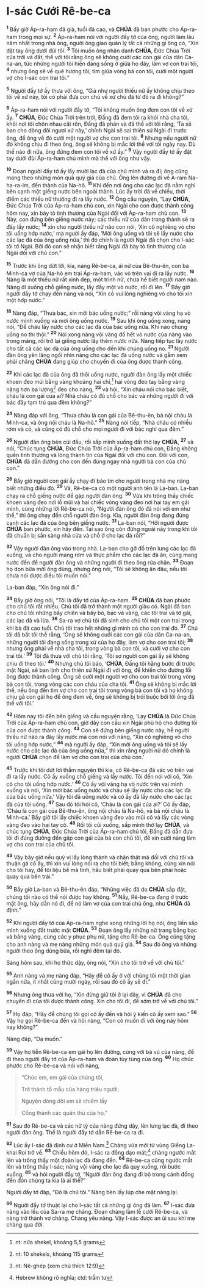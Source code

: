# I-sác Cưới Rê-be-ca
<sup><b>1</b></sup> Bấy giờ Áp-ra-ham đã già, tuổi đã cao, và **CHÚA** đã ban phước cho Áp-ra-ham trong mọi sự. <sup><b>2</b></sup> Áp-ra-ham nói với người đầy tớ của ông, người làm lâu năm nhất trong nhà ông, người ông giao quản lý tất cả những gì ông có, “Xin đặt tay ông dưới đùi tôi. <sup><b>3</b></sup> Tôi muốn ông nhân danh **CHÚA**, Đức Chúa Trời của trời và đất, thề với tôi rằng ông sẽ không cưới các con gái của dân Ca-na-an, tức những người tôi hiện đang sống ở giữa họ đây, làm vợ con trai tôi, <sup><b>4</b></sup> nhưng ông sẽ về quê hương tôi, tìm giữa vòng bà con tôi, cưới một người vợ cho I-sác con trai tôi.”

<sup><b>5</b></sup> Người đầy tớ ấy thưa với ông, “Giả như người thiếu nữ ấy không chịu theo tôi về xứ này, tôi có phải đưa con chủ về xứ chủ đã từ đó ra đi không?”

<sup><b>6</b></sup> Áp-ra-ham nói với người đầy tớ, “Tôi không muốn ông đem con tôi về xứ ấy. <sup><b>7</b></sup> **CHÚA**, Đức Chúa Trời trên trời, Đấng đã đem tôi ra khỏi nhà cha tôi, khỏi nơi tôi chôn nhau cắt rốn, Đấng đã phán và đã thề với tôi rằng, ‘Ta sẽ ban cho dòng dõi ngươi xứ này,’ chính Ngài sẽ sai thiên sứ Ngài đi trước ông, để ông về đó cưới một người vợ cho con trai tôi. <sup><b>8</b></sup> Nhưng nếu người nữ đó không chịu đi theo ông, ông sẽ không bị mắc lời thề với tôi ngày nay. Dù thế nào đi nữa, ông đừng đem con tôi về xứ ấy.” <sup><b>9</b></sup> Vậy người đầy tớ ấy đặt tay dưới đùi Áp-ra-ham chủ mình mà thề với ông như vậy.

<sup><b>10</b></sup> Đoạn người đầy tớ ấy lấy mười lạc đà của chủ mình và ra đi; ông cũng mang theo những món quà quý giá của chủ. Ông lên đường đi về A-ram Na-ha-ra-im, đến thành của Na-hô. <sup><b>11</b></sup> Khi đến nơi ông cho các lạc đà nằm nghỉ bên cạnh một giếng nước bên ngoài thành. Lúc ấy trời đã về chiều, thời điểm các thiếu nữ thường đi ra lấy nước. <sup><b>12</b></sup> Ông cầu nguyện, “Lạy **CHÚA**, Đức Chúa Trời của Áp-ra-ham chủ con, xin Ngài cho con được thành công hôm nay, xin bày tỏ tình thương của Ngài đối với Áp-ra-ham chủ con. <sup><b>13</b></sup> Này, con đứng bên giếng nước này; các thiếu nữ của dân trong thành sẽ ra đây lấy nước; <sup><b>14</b></sup> xin cho người thiếu nữ nào con nói, ‘Xin cô nghiêng vò cho tôi uống hớp nước,’ mà người ấy đáp, ‘Mời ông uống và tôi sẽ lấy nước cho các lạc đà của ông uống nữa,’ thì đó chính là người Ngài đã chọn cho I-sác tôi tớ Ngài. Bởi đó con sẽ nhận biết rằng Ngài đã bày tỏ tình thương của Ngài đối với chủ con.”

<sup><b>15</b></sup> Trước khi ông dứt lời, kìa, nàng Rê-be-ca, ái nữ của Bê-thu-ên, con bà Minh-ca vợ của Na-hô em trai Áp-ra-ham, vác vò trên vai đi ra lấy nước. <sup><b>16</b></sup> Nàng là một thiếu nữ rất xinh đẹp, một trinh nữ, chưa hề biết người nam nào. Nàng đi xuống chỗ giếng nước, lấy đầy một vò nước, rồi đi lên. <sup><b>17</b></sup> Bấy giờ người đầy tớ chạy đến nàng và nói, “Xin cô vui lòng nghiêng vò cho tôi xin một hớp nước.”

<sup><b>18</b></sup> Nàng đáp, “Thưa bác, xin mời bác uống nước;” rồi nàng vội vàng hạ vò nước mình xuống và mời ông uống nước. <sup><b>19</b></sup> Sau khi ông uống xong, nàng nói, “Để cháu lấy nước cho các lạc đà của bác uống nữa. Khi nào chúng uống no thì thôi.” <sup><b>20</b></sup> Nói xong nàng vội vàng đổ hết vò nước của nàng vào trong máng, rồi trở lại giếng nước lấy thêm nước nữa. Nàng tiếp tục lấy nước cho tất cả các lạc đà của ông uống cho đến khi chúng uống no. <sup><b>21</b></sup> Người đàn ông yên lặng ngồi nhìn nàng cho các lạc đà uống nước và gẫm xem phải chăng **CHÚA** đang giúp cho chuyến đi của ông được thành công.

<sup><b>22</b></sup> Khi các lạc đà của ông đã thôi uống nước, người đàn ông lấy một chiếc khoen đeo mũi bằng vàng khoảng hai chỉ,[^1-bca81c87-6ddd-4b56-8a69-b854bac5e0c5] hai vòng đeo tay bằng vàng nặng hơn ba lượng[^2-bca81c87-6ddd-4b56-8a69-b854bac5e0c5] đeo cho nàng, <sup><b>23</b></sup> và hỏi, “Xin cháu nói cho bác biết, cháu là con gái của ai? Nhà cháu có đủ chỗ cho bác và những người đi với bác đây tạm trú qua đêm không?”

<sup><b>24</b></sup> Nàng đáp với ông, “Thưa cháu là con gái của Bê-thu-ên, bà nội cháu là Minh-ca, và ông nội cháu là Na-hô.” <sup><b>25</b></sup> Nàng nói tiếp, “Nhà cháu có nhiều rơm và cỏ, và cũng có đủ chỗ cho mọi người đi với bác nghỉ qua đêm.”

<sup><b>26</b></sup> Người đàn ông bèn cúi đầu, rồi sấp mình xuống đất thờ lạy **CHÚA**, <sup><b>27</b></sup> và nói, “Chúc tụng **CHÚA**, Đức Chúa Trời của Áp-ra-ham chủ con, Đấng không quên tình thương và lòng thành tín của Ngài đối với chủ con. Đối với con, **CHÚA** đã dẫn đường cho con đến đúng ngay nhà người bà con của chủ con.”

<sup><b>28</b></sup> Bấy giờ người con gái ấy chạy đi báo tin cho người trong nhà mẹ nàng biết những điều đó. <sup><b>29</b></sup> Vả, Rê-be-ca có một người anh tên là La-ban. La-ban chạy ra chỗ giếng nước để gặp người đàn ông. <sup><b>30</b></sup> Vừa khi trông thấy chiếc khoen vàng đeo nơi lỗ mũi và hai chiếc vòng vàng đeo nơi hai tay em gái mình, cùng những lời Rê-be-ca nói, “Người đàn ông đó đã nói với em như thế,” thì ông chạy đến chỗ người đàn ông. Kìa, người đàn ông đang đứng cạnh các lạc đà của ông bên giếng nước. <sup><b>31</b></sup> La-ban nói, “Hỡi người được **CHÚA** ban phước, xin hãy đến. Tại sao ông còn đứng ngoài này trong khi tôi đã chuẩn bị sẵn sàng nhà cửa và chỗ ở cho lạc đà rồi?”

<sup><b>32</b></sup> Vậy người đàn ông vào trong nhà. La-ban cho gỡ đồ trên lưng các lạc đà xuống, và cho người mang rơm và thực phẩm cho các lạc đà ăn, cùng mang nước đến để người đàn ông và những người đi theo ông rửa chân. <sup><b>33</b></sup> Đoạn họ dọn bữa mời ông dùng, nhưng ông nói, “Tôi sẽ không ăn đâu, nếu tôi chưa nói được điều tôi muốn nói.”

La-ban đáp, “Xin ông nói đi.”

<sup><b>34</b></sup> Bấy giờ ông nói, “Tôi là đầy tớ của Áp-ra-ham. <sup><b>35</b></sup> **CHÚA** đã ban phước cho chủ tôi rất nhiều. Chủ tôi đã trở thành một người giàu có. Ngài đã ban cho chủ tôi những bầy chiên và bầy bò, bạc và vàng, các tôi trai và tớ gái, các lạc đà và lừa. <sup><b>36</b></sup> Sa-ra vợ chủ tôi đã sinh cho chủ tôi một con trai trong khi bà đã cao tuổi. Chủ tôi trao hết những gì mình có cho con trai đó. <sup><b>37</b></sup> Chủ tôi đã bắt tôi thề rằng, ‘Ông sẽ không cưới các con gái của dân Ca-na-an, những người tôi đang sống trong xứ của họ đây, làm vợ cho con trai tôi; <sup><b>38</b></sup> nhưng ông phải về nhà cha tôi, trong vòng bà con tôi, và cưới vợ cho con trai tôi.’ <sup><b>39</b></sup> Tôi đã thưa với chủ tôi rằng, ‘Tôi sợ người con gái ấy sẽ không chịu đi theo tôi.’ <sup><b>40</b></sup> Nhưng chủ tôi bảo, ‘**CHÚA**, Đấng tôi hằng bước đi trước mặt Ngài, sẽ ban lịnh cho thiên sứ Ngài đi với ông, để khiến cho đường lối ông được thành công. Ông sẽ cưới một người vợ cho con trai tôi trong vòng bà con tôi, trong vòng các con cháu của cha tôi. <sup><b>41</b></sup> Ông sẽ không bị mắc lời thề, nếu ông đến tìm vợ cho con trai tôi trong vòng bà con tôi và họ không chịu gả con gái họ để ông đem về, ông sẽ không bị trói buộc bởi lời ông đã thề với tôi.’

<sup><b>42</b></sup> Hôm nay tôi đến bên giếng và cầu nguyện rằng, ‘Lạy **CHÚA** là Đức Chúa Trời của Áp-ra-ham chủ con, giờ đây con cầu xin Ngài phù hộ cho đường lối của con được thành công. <sup><b>43</b></sup> Con sẽ đứng bên giếng nước này, hễ người thiếu nữ nào ra đây lấy nước mà con nói với nàng, “Xin cô nghiêng vò cho tôi uống hớp nước,” <sup><b>44</b></sup> mà người ấy đáp, “Xin mời ông uống và tôi sẽ lấy nước cho các lạc đà của ông uống nữa,” thì xin rằng người nữ đó chính là người **CHÚA** chọn để làm vợ cho con trai của chủ con.’

<sup><b>45</b></sup> Trước khi tôi dứt lời thầm nguyện thì kìa, cô Rê-be-ca đã vác vò trên vai đi ra lấy nước. Cô ấy xuống chỗ giếng và lấy nước. Tôi đến nói với cô, ‘Xin cô cho tôi uống hớp nước.’ <sup><b>46</b></sup> Cô ấy vội vàng hạ vò nước trên vai mình xuống và nói, ‘Xin mời bác uống nước và cháu sẽ lấy nước cho các lạc đà của bác uống nữa.’ Vậy tôi đã uống nước và cô ấy đã lấy nước cho các lạc đà của tôi uống. <sup><b>47</b></sup> Sau đó tôi hỏi cô, ‘Cháu là con gái của ai?’ Cô ấy đáp, ‘Cháu là con gái của Bê-thu-ên, ông nội cháu là Na-hô, và bà nội cháu là Minh-ca.’ Bấy giờ tôi lấy chiếc khoen vàng đeo vào mũi cô và lấy các vòng vàng đeo vào hai tay cô. <sup><b>48</b></sup> Rồi tôi cúi xuống, sấp mình thờ lạy **CHÚA**, và chúc tụng **CHÚA**, Đức Chúa Trời của Áp-ra-ham chủ tôi, Đấng đã dẫn đưa tôi đi đúng đường đến gặp con gái của bà con chủ tôi, để xin cưới nàng làm vợ cho con trai của chủ tôi.

<sup><b>49</b></sup> Vậy bây giờ nếu quý vị lấy lòng thành và chân thật mà đối với chủ tôi và thuận gả cô ấy, thì xin vui lòng nói ra cho tôi biết; bằng không, cũng xin nói cho tôi hay, để tôi liệu bề mà tính, hầu biết phải quay qua bên phải hoặc quay qua bên trái.”

<sup><b>50</b></sup> Bấy giờ La-ban và Bê-thu-ên đáp, “Những việc đã do **CHÚA** sắp đặt, chúng tôi nào có thể nói được hay không. <sup><b>51</b></sup> Nầy, Rê-be-ca đang ở trước mặt ông, hãy dẫn nó đi, để nó làm vợ của con trai chủ ông, như **CHÚA** đã định.”

<sup><b>52</b></sup> Khi người đầy tớ của Áp-ra-ham nghe xong những lời họ nói, ông liền sấp mình xuống đất trước mặt **CHÚA**. <sup><b>53</b></sup> Đoạn ông lấy những nữ trang bằng bạc và bằng vàng, cùng các y phục phụ nữ, tặng cho Rê-be-ca. Ông cũng tặng cho anh nàng và mẹ nàng những món quà quý giá. <sup><b>54</b></sup> Sau đó ông và những người theo ông dùng bữa, rồi nghỉ đêm tại đó.

Sáng hôm sau, khi họ thức dậy, ông nói, “Xin cho tôi trở về với chủ tôi.”

<sup><b>55</b></sup> Anh nàng và mẹ nàng đáp, “Hãy để cô ấy ở với chúng tôi một thời gian ngắn nữa, ít nhất cũng mười ngày, rồi sau đó cô ấy sẽ đi.”

<sup><b>56</b></sup> Nhưng ông thưa với họ, “Xin đừng giữ tôi ở lại đây, vì **CHÚA** đã cho chuyến đi của tôi được thành công. Xin cho tôi đi, để sớm trở về với chủ tôi.”

<sup><b>57</b></sup> Họ đáp, “Hãy để chúng tôi gọi cô ấy đến và hỏi ý kiến cô ấy xem sao.” <sup><b>58</b></sup> Vậy họ gọi Rê-be-ca đến và hỏi nàng, “Con có muốn đi với ông này hôm nay không?”

Nàng đáp, “Dạ muốn.”

<sup><b>59</b></sup> Vậy họ tiễn Rê-be-ca em gái họ lên đường, cùng với bà vú của nàng, để đi theo người đầy tớ của Áp-ra-ham và đoàn tùy tùng của ông. <sup><b>60</b></sup> Họ chúc phước cho Rê-be-ca và nói với nàng,

> “Chúc em, em gái của chúng tôi,
>
> Trở thành tổ mẫu của hàng triệu người;
>
> Nguyện dòng dõi em sẽ chiếm lấy
>
> Cổng thành các quân thù của họ.”

<sup><b>61</b></sup> Sau đó Rê-be-ca và các nữ tỳ của nàng đứng dậy, lên lưng lạc đà, đi theo người đàn ông. Thế là người đầy tớ dẫn Rê-be-ca ra đi.

<sup><b>62</b></sup> Lúc ấy I-sác đã định cư ở Miền Nam.[^3-bca81c87-6ddd-4b56-8a69-b854bac5e0c5] Chàng vừa mới từ vùng Giếng La-khai Roi trở về. <sup><b>63</b></sup> Chiều hôm đó, I-sác ra đồng dạo mát;[^4-bca81c87-6ddd-4b56-8a69-b854bac5e0c5] chàng ngước mắt lên và trông thấy một đoàn lạc đà đang đến. <sup><b>64</b></sup> Rê-be-ca cũng ngước mắt lên và trông thấy I-sác; nàng vội vàng cho lạc đà quỵ xuống, rồi bước xuống, <sup><b>65</b></sup> và hỏi người đầy tớ, “Người đàn ông đang đi bộ trong cánh đồng đến đón chúng ta kia là ai thế?”

Người đầy tớ đáp, “Đó là chủ tôi.” Nàng bèn lấy lúp che mặt nàng lại.

<sup><b>66</b></sup> Người đầy tớ thuật lại cho I-sác tất cả những gì ông đã làm. <sup><b>67</b></sup> I-sác đưa nàng vào lều của Sa-ra mẹ chàng. Đoạn chàng làm lễ cưới Rê-be-ca, và nàng trở thành vợ chàng. Chàng yêu nàng. Vậy I-sác được an ủi sau khi mẹ chàng qua đời.

[^1-bca81c87-6ddd-4b56-8a69-b854bac5e0c5]: nt: nửa shekel, khoảng 5,5 grams
[^2-bca81c87-6ddd-4b56-8a69-b854bac5e0c5]: nt: 10 shekels, khoảng 115 grams
[^3-bca81c87-6ddd-4b56-8a69-b854bac5e0c5]: nt: Nê-ghép (xem chú thích 12:9)
[^4-bca81c87-6ddd-4b56-8a69-b854bac5e0c5]: Hebrew không rõ nghĩa; ctd: trầm tư